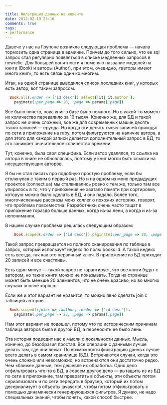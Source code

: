 ```yaml
---

title: Фильтрация данных на клиенте
date: 2012-02-19 23:16
comments: true
tags: 
- performance
---
```


Давече у нас на Групоне возникла следующая проблема — начала тормозить одна страница в админке. Причем до того сильно,
что ее sql запрос стал регулярно появляться в списке медленных запросов в newrelic. Для большей понятности я поменяю
название моделей на книги (Book) и авторы (Author), при этом, очевидно, «авторы имеют много книг», то есть связь один ко
многим.

<!-- more -->

Итак, на одной странице выводился список последних книг, у которых есть автор, вот таким запросом.

```ruby
  Book.all(:order => ['id desc']).select{|it| it.author }.
    paginate(:per_page => 20, :page => params[:page])
```

Все было ничего, пока книг в базе было немного. Но в какой-то момент их количество перевалило за 10 тысяч. Конечно же,
для БД и такой запрос не очень сложный, все же для современных машин десять тысяч записей — ерунда. Но когда эти десять
тысяч записей приходят по сети в приложение на ruby, потом фильтруются на наличие автора, а для этого для каждой записи
делается дополнительный запрос в БД, то это занимает значительное количество времени.

Тут, конечно, была своя специфика. Если автор удалялся, то ссылка на автора в книге не обновлялась, поэтому у книг могли
быть ссылки на несуществующих авторов.

Я бы не стал писать про подобную простую проблему, если бы столкнулся с таким в первый раз. Но и на одном из моих
предыдущих проектов (connect.ua) мы сталкивались ровно с тем же, только там все упиралось в то, что у приложения не
хватало памяти при сортировке, которую можно было сделать в БД, и оно падало. Более того, многочисленные рассказы моих
коллег о похожих историях, говорят, что проблема повсеместна. Разработчики очень часто тащат в приложение гораздо больше
данных, когда из-за лени, а когда и из-за непонимания.

В нашем случае проблема решилась следующим образом:

```ruby
	Book.scoped(:order => ['id desc']).paginate(:per_page => 20, :page => params[:page])
```

Такой запрос превращается из полного сканирования по таблице в запрос, который использует индекс по полю books.id. А
такой индекс есть всегда, так как это первичный ключ. В приложение из БД приходит 20 записей и все счастливы.

Есть один минус — такой запрос не гарантирует, что все книги будут с автором, но такие книги можно не показывать. Тогда
на странице может быть меньше 20 элементов, что не очень красиво, но во многих случаях вполне хорошо.

Если же и этот вариант не нравится, то можно явно сделать join с таблицей авторов.

```ruby
  Book.scoped(:joins => :author, :order => ['id desc']).
    paginate(:per_page => 20, :page => params[:page])
```

Нам этот вариант не подошел, потому что по историческим причинам таблица авторов была в другой БД, а переносить ее было
лень.

Эта история подводит нас к мысли о локальности данных. Мысль, конечно, до безобразия простая. Все операции с данными
лучше делать там, где они лежат. По возможности фильтрацию данных лучше всего делать в самом хранилище (БД). Встречаются случаи,
когда это очень сложно или невозможно, но встречаются они достаточно редко. Чем «ближе» данные, тем дешевле их
обработка. Одно дело отфильтровать что-то в БД, а совсем другое дело — вытащить из из БД по сети в приложение, там
превратить в объекты, эти объекты потом сериализовать и по сети передать в браузер, который их потом десериализует в 
объекты javascript, чтобы потом отфильтровать с помощью динамически генерирующихся фильтров. Я думаю, не надо
специальных знаний, чтобы понять, какой способ быстрее.
